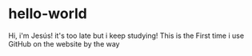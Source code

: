 # hello-world

Hi, i'm Jesús! it's too late but i keep studying!
This is the First time i use GitHub on the website by the way
